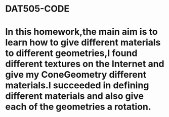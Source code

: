 # DAT505-CODE
# In this homework,the main aim is to learn how to give different materials to different geometries,I found different textures on the Internet and give my ConeGeometry different materials.I succeeded in defining different materials and also give each of the geometries a rotation.
